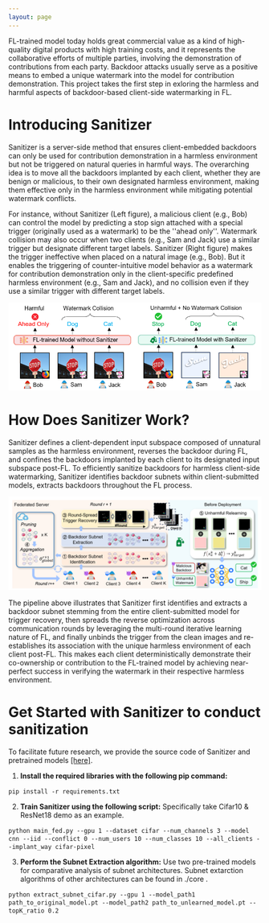 ```yaml
---
layout: page
---
```


FL-trained model today holds great commercial value as a kind of high-quality digital products with high training costs, and it represents the collaborative efforts of multiple parties, involving the demonstration of contributions from each party. Backdoor attacks usually serve as a positive means to embed a unique watermark into the model for contribution demonstration. This project takes the first step in exloring the harmless and harmful aspects of backdoor-based client-side watermarking in FL.

# Introducing Sanitizer
Sanitizer is a server-side method that ensures client-embedded backdoors can only be used for contribution demonstration in a harmless environment but not be triggered on natural queries in harmful ways. The overarching idea is to move all the backdoors implanted by each client, whether they are benign or malicious, to their own designated harmless environment, making them effective only in the harmless environment while mitigating potential watermark conflicts.

For instance, without Sanitizer (Left figure), a malicious client (e.g., Bob) can control the model by predicting a stop sign attached with a special trigger (originally used as a watermark) to be the ''ahead only''. Watermark collision may also occur when two clients (e.g., Sam and Jack) use a similar trigger but designate different target labels. Sanitizer (Right figure) makes the trigger ineffective when placed on a natural image (e.g., Bob). But it enables the triggering of counter-intuitive model behavior as a watermark for contribution demonstration only in the client-specific predefined harmless environment (e.g., Sam and Jack), and no collision even if they use a similar trigger with different target labels.

![](assets/examples.png)

# How Does Sanitizer Work?
Sanitizer defines a client-dependent input subspace composed of unnatural samples as the harmless environment, reverses the backdoor during FL, and confines the backdoors implanted by each client to its designated input subspace post-FL. To efficiently sanitize backdoors for harmless client-side watermarking, Sanitizer identifies backdoor subnets within client-submitted models, extracts backdoors throughout the FL process.

![](assets/overview.png)

The pipeline above illustrates that Sanitizer first identifies and extracts a backdoor subnet stemming from the entire client-submitted model for trigger recovery, then spreads the reverse optimization across communication rounds by leveraging the multi-round iterative learning nature of FL, and finally unbinds the trigger from the clean images and re-establishes its association with the unique harmless environment of each client post-FL. This makes each client deterministically demonstrate their co-ownership or contribution to the FL-trained model by achieving near-perfect success in verifying the watermark in their respective harmless environment.

# Get Started with Sanitizer to conduct sanitization
To facilitate future research, we provide the source code of Sanitizer and pretrained models [[here]](https://github.com/HKU-TASR/Sanitizer). 

1. **Install the required libraries with the following pip command:**
```commandline
pip install -r requirements.txt
```

2. **Train Sanitizer using the following script:** Specifically take Cifar10 & ResNet18 demo as an example.
```commandline
python main_fed.py --gpu 1 --dataset cifar --num_channels 3 --model cnn --iid --conflict 0 --num_users 10 --num_classes 10 --all_clients --implant_way cifar-pixel
```

3. **Perform the Subnet Extraction algorithm:** Use two pre-trained models for comparative analysis of subnet architectures. Subnet extarction algorithms of other architectures can be found in ./core .
```commandline
python extract_subnet_cifar.py --gpu 1 --model_path1 path_to_original_model.pt --model_path2 path_to_unlearned_model.pt --topK_ratio 0.2
```
